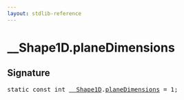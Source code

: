 ```yaml
---
layout: stdlib-reference
---
```


# __Shape1D.planeDimensions

## Signature
<pre>
<span class='code_keyword'>static</span> <span class='code_keyword'>const</span> <span class="code_keyword">int</span> <a href="/stdlib-reference/types/Shape1D/index" class="code_type">__Shape1D</a>.<a href="/stdlib-reference/types/Shape1D/planeDimensions">planeDimensions</a> = 1;
</pre>

